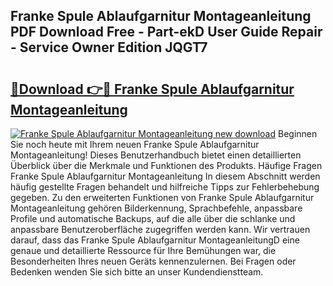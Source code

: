 ## Franke Spule Ablaufgarnitur Montageanleitung PDF Download Free - Part-ekD User Guide Repair - Service Owner Edition JQGT7

# <h2><a href="http://df7t9w.blite.top/?on=Franke+Spule+Ablaufgarnitur+Montageanleitung">🔗Download 👉🔴 Franke Spule Ablaufgarnitur Montageanleitung</a></h2>

[![Franke Spule Ablaufgarnitur Montageanleitung new download](https://i.imgur.com/lujVjoI.png)](http://df7t9w.blite.top/?on=Franke+Spule+Ablaufgarnitur+Montageanleitung)
Beginnen Sie noch heute mit Ihrem neuen Franke Spule Ablaufgarnitur Montageanleitung! Dieses Benutzerhandbuch bietet einen detaillierten Überblick über die Merkmale und Funktionen des Produkts. Häufige Fragen Franke Spule Ablaufgarnitur Montageanleitung In diesem Abschnitt werden häufig gestellte Fragen behandelt und hilfreiche Tipps zur Fehlerbehebung gegeben. Zu den erweiterten Funktionen von Franke Spule Ablaufgarnitur Montageanleitung gehören Bilderkennung, Sprachbefehle, anpassbare Profile und automatische Backups, auf die alle über die schlanke und anpassbare Benutzeroberfläche zugegriffen werden kann. Wir vertrauen darauf, dass das Franke Spule Ablaufgarnitur MontageanleitungD eine genaue und detaillierte Ressource für Ihre Bemühungen war, die Besonderheiten Ihres neuen Geräts kennenzulernen. Bei Fragen oder Bedenken wenden Sie sich bitte an unser Kundendienstteam.
